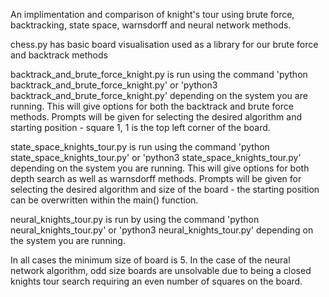 An implimentation and comparison of knight's tour using brute force, backtracking, state space, warnsdorff and neural network methods.

chess.py has basic board visualisation used as a library for our brute force and backtrack methods

backtrack_and_brute_force_knight.py is run using the command 'python backtrack_and_brute_force_knight.py' or 'python3 backtrack_and_brute_force_knight.py' depending on the system you are running. This will give options for both the backtrack and brute force methods. Prompts will be given for selecting the desired algorithm and starting position - square 1, 1 is the top left corner of the board.

state_space_knights_tour.py is run using the command 'python state_space_knights_tour.py' or 'python3 state_space_knights_tour.py' depending on the system you are running. This will give options for both depth search as well as warnsdorff methods. Prompts will be given for selecting the desired algorithm and size of the board - the starting position can be overwritten within the main() function.



neural_knights_tour.py is run by using the command 'python neural_knights_tour.py' or 'python3 neural_knights_tour.py' depending on the system you are running. 

In all cases the minimum size of board is 5. In the case of the neural network algorithm, odd size boards are unsolvable due to being a closed knights tour search requiring an even number of squares on the board.